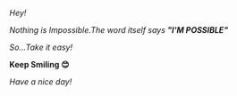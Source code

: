 *Hey!*

_Nothing is Impossible.The word itself says **"I'M POSSIBLE"**_

*So...Take it easy!*

**Keep Smiling :blush:**

_Have a nice day!_
